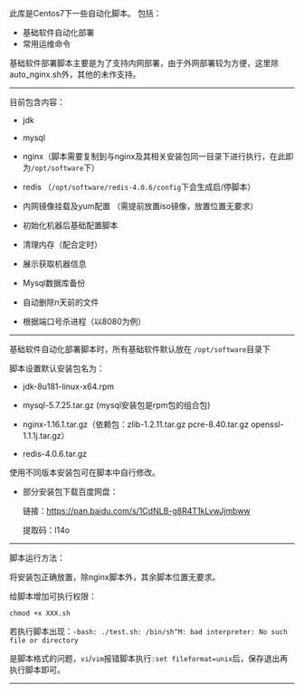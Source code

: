 此库是Centos7下一些自动化脚本。
包括：
* 基础软件自动化部署
* 常用运维命令

基础软件部署脚本主要是为了支持内网部署，由于外网部署较为方便，这里除auto_nginx.sh外，其他的未作支持。

---

目前包含内容：

* jdk

* mysql

* nginx（脚本需要复制到与nginx及其相关安装包同一目录下进行执行，在此即为`/opt/software`下）

* redis	（`/opt/software/redis-4.0.6/config`下会生成启/停脚本）

* 内网镜像挂载及yum配置  （需提前放置iso镜像，放置位置无要求）

* 初始化机器后基础配置脚本

* 清理内存（配合定时）

* 展示获取机器信息

* Mysql数据库备份

* 自动删除n天前的文件

* 根据端口号杀进程（以8080为例）

---

基础软件自动化部署脚本时，所有基础软件默认放在 `/opt/software`目录下

脚本设置默认安装包名为：

* jdk-8u181-linux-x64.rpm

* mysql-5.7.25.tar.gz 	(mysql安装包是rpm包的组合包)

* nginx-1.16.1.tar.gz（依赖包：zlib-1.2.11.tar.gz	pcre-8.40.tar.gz	openssl-1.1.1j.tar.gz）

* redis-4.0.6.tar.gz

使用不同版本安装包可在脚本中自行修改。



* 部分安装包下载百度网盘：

  链接：https://pan.baidu.com/s/1CdNLB-g8R4T1kLvwJjmbww 
  
  提取码：l14o 

---



脚本运行方法：

将安装包正确放置，除nginx脚本外，其余脚本位置无要求。

给脚本增加可执行权限：

`chmod +x XXX.sh`

若执行脚本出现：`-bash: ./test.sh: /bin/sh^M: bad interpreter: No such file or directory`

是脚本格式的问题，`vi`/`vim`报错脚本执行`:set fileformat=unix`后，保存退出再执行脚本即可。

---




